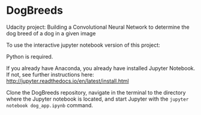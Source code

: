 # DogBreeds
Udacity project: Building a Convolutional Neural Network to determine the dog breed of a dog in a given image

To use the interactive jupyter notebook version of this project:

Python is required.

If you already have Anaconda, you already have installed Jupyter Notebook. If not, see further instructions here: http://jupyter.readthedocs.io/en/latest/install.html

Clone the DogBreeds repository, navigate in the terminal to the directory where the Jupyter notebook is located, and start Jupyter with the `jupyter notebook dog_app.ipynb` command.
